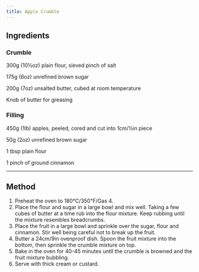 ```yaml
---
title: Apple Crumble
---
```


## Ingredients

### Crumble

300g (10½oz) plain flour, sieved pinch of salt

175g (6oz) unrefined brown sugar

200g (7oz) unsalted butter, cubed at room temperature

Knob of butter for greasing

### Filling

450g (1lb) apples, peeled, cored and cut into 1cm/½in piece

50g (2oz) unrefined brown sugar

1 tbsp plain flour

1 pinch of ground cinnamon

---

## Method
1. Preheat the oven to 180℃/350℉/Gas 4.
2. Place the flour and sugar in a large bowl and mix well. Taking a few cubes of butter at a time rub into the flour mixture. Keep rubbing until the mixture resembles breadcrumbs.
3. Place the fruit in a large bowl and sprinkle over the sugar, flour and cinnamon. Stir well being careful not to break up the fruit.
4. Butter a 24cm/9in ovenproof dish. Spoon the fruit mixture into the bottom, then sprinkle the crumble mixture on top.
5. Bake in the oven for 40-45 minutes until the crumble is browned and the fruit mixture bubbling.
6. Serve with thick cream or custard.
